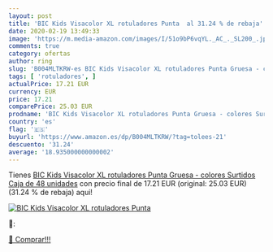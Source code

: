 ```yaml
---
layout: post
title: 'BIC Kids Visacolor XL rotuladores Punta  al 31.24 % de rebaja'
date: 2020-02-19 13:49:33
image: 'https://m.media-amazon.com/images/I/51o9bP6vqYL._AC_._SL200_.jpg'
comments: true
category: ofertas
author: ring
slug: 'B004MLTKRW-es BIC Kids Visacolor XL rotuladores Punta Gruesa - colores...'
tags: [ 'rotuladores', ]
actualPrice: 17.21 EUR
currency: EUR
price: 17.21
comparePrice: 25.03 EUR
prodname: 'BIC Kids Visacolor XL rotuladores Punta Gruesa - colores Surtidos  Caja de 48 unidades'
country: 'es'
flag: '🇪🇸'
buyurl: 'https://www.amazon.es/dp/B004MLTKRW/?tag=tolees-21'
descuento: '31.24'
average: '18.935000000000002'
---
```


Tienes [BIC Kids Visacolor XL rotuladores Punta Gruesa - colores Surtidos  Caja de 48 unidades](https://www.amazon.es/dp/B004MLTKRW/?tag=tolees-21) con precio final de  17.21 EUR (original: 25.03 EUR) (31.24 %  de rebaja) aqui!

[![BIC Kids Visacolor XL rotuladores Punta ](https://m.media-amazon.com/images/I/51o9bP6vqYL._AC_._SL200_.jpg)](https://www.amazon.es/dp/B004MLTKRW/?tag=tolees-21)

🔎:


[🛒 Comprar!!!](https://www.amazon.es/dp/B004MLTKRW/?tag=tolees-21)

